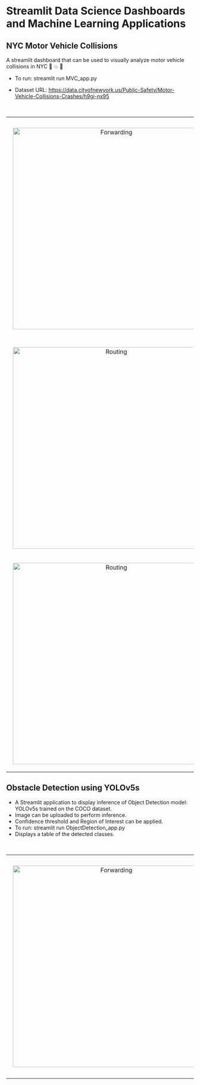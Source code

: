 # Streamlit Data Science Dashboards and Machine Learning Applications

## NYC Motor Vehicle Collisions
A streamlit dashboard that can be used to visually analyze motor vehicle collisions in NYC 🗽 💥 🚗
- To run:
  streamlit run MVC_app.py

- Dataset URL: 
  https://data.cityofnewyork.us/Public-Safety/Motor-Vehicle-Collisions-Crashes/h9gi-nx95

<br>
<table><tr>
<td> 
  <p align="center" style="padding: 10px">
    <img alt="Forwarding" src="/images/MVC_1.jpg" width="540">
    <br>
  </p> 
</td>
</tr>
<tr>
<td> 
  <p align="center">
    <img alt="Routing" src="/images/MVC_2.jpg" width="540">
    <br>
  </p> 
</td>
</tr>
<tr>
<td> 
  <p align="center">
    <img alt="Routing" src="/images/MVC_3.jpg" width="540">
    <br>
  </p> 
</td>
</tr></table>


## Obstacle Detection using YOLOv5s
- A Streamlit application to display inference of Object Detection model: YOLOv5s trained on the COCO dataset.
- Image can be uploaded to perform inference. 
- Confidence threshold and Region of Interest can be applied.
- To run:
  streamlit run ObjectDetection_app.py
- Displays a table of the detected classes.

<br>
<table><tr>
<td> 
  <p align="center" style="padding: 10px">
    <img alt="Forwarding" src="/images/obs_det_output.jpg" width="540">
    <br>
  </p> 
</td>
</tr></table>

